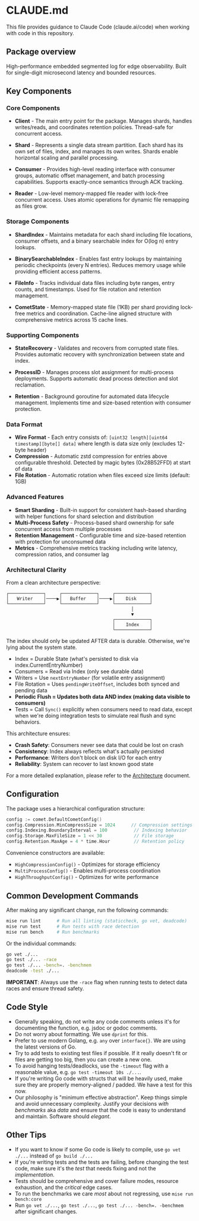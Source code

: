# CLAUDE.md

This file provides guidance to Claude Code (claude.ai/code) when working with
code in this repository.

## Package overview

High-performance embedded segmented log for edge observability. Built for single-digit microsecond latency and bounded resources.

## Key Components

### Core Components

- **Client** - The main entry point for the package. Manages shards, handles writes/reads, and coordinates retention policies. Thread-safe for concurrent access.

- **Shard** - Represents a single data stream partition. Each shard has its own set of files, index, and manages its own writes. Shards enable horizontal scaling and parallel processing.

- **Consumer** - Provides high-level reading interface with consumer groups, automatic offset management, and batch processing capabilities. Supports exactly-once semantics through ACK tracking.

- **Reader** - Low-level memory-mapped file reader with lock-free concurrent access. Uses atomic operations for dynamic file remapping as files grow.

### Storage Components

- **ShardIndex** - Maintains metadata for each shard including file locations, consumer offsets, and a binary searchable index for O(log n) entry lookups.

- **BinarySearchableIndex** - Enables fast entry lookups by maintaining periodic checkpoints (every N entries). Reduces memory usage while providing efficient access patterns.

- **FileInfo** - Tracks individual data files including byte ranges, entry counts, and timestamps. Used for file rotation and retention management.

- **CometState** - Memory-mapped state file (1KB) per shard providing lock-free metrics and coordination. Cache-line aligned structure with comprehensive metrics across 15 cache lines.

### Supporting Components

- **StateRecovery** - Validates and recovers from corrupted state files. Provides automatic recovery with synchronization between state and index.

- **ProcessID** - Manages process slot assignment for multi-process deployments. Supports automatic dead process detection and slot reclamation.

- **Retention** - Background goroutine for automated data lifecycle management. Implements time and size-based retention with consumer protection.

### Data Format

- **Wire Format** - Each entry consists of: `[uint32 length][uint64 timestamp][byte[] data]` where length is data size only (excludes 12-byte header)
- **Compression** - Automatic zstd compression for entries above configurable threshold. Detected by magic bytes (0x28B52FFD) at start of data
- **File Rotation** - Automatic rotation when files exceed size limits (default: 1GB)

### Advanced Features

- **Smart Sharding** - Built-in support for consistent hash-based sharding with helper functions for shard selection and distribution
- **Multi-Process Safety** - Process-based shard ownership for safe concurrent access from multiple processes
- **Retention Management** - Configurable time and size-based retention with protection for unconsumed data
- **Metrics** - Comprehensive metrics tracking including write latency, compression ratios, and consumer lag

### Architectural Clarity

From a clean architecture perspective:

```
┌─────────────┐     ┌─────────────┐     ┌─────────────┐
│   Writer    │────▶│   Buffer    │────▶│    Disk     │
└─────────────┘     └─────────────┘     └─────────────┘
                                               │
                                               ▼
                                        ┌─────────────┐
                                        │    Index    │
                                        └─────────────┘
```

The index should only be updated AFTER data is durable. Otherwise, we're lying about the system state.

- Index = Durable State (what's persisted to disk via index.CurrentEntryNumber)
- Consumers = Read via Index (only see durable data)
- Writers = Use `nextEntryNumber` (for volatile entry assignment)
- File Rotation = Uses `pendingWriteOffset`, includes both synced and pending data
- **Periodic Flush = Updates both data AND index (making data visible to consumers)**
- Tests = Call `Sync()` explicitly when consumers need to read data, except when we're doing integration tests to simulate real flush and sync behaviors.

This architecture ensures:

- **Crash Safety**: Consumers never see data that could be lost on crash
- **Consistency**: Index always reflects what's actually persisted
- **Performance**: Writers don't block on disk I/O for each entry
- **Reliability**: System can recover to last known good state

For a more detailed explanation, please refer to the [Architecture](ARCHITECTURE.md) document.

## Configuration

The package uses a hierarchical configuration structure:

```go
config := comet.DefaultCometConfig()
config.Compression.MinCompressSize = 1024      // Compression settings
config.Indexing.BoundaryInterval = 100          // Indexing behavior
config.Storage.MaxFileSize = 1 << 30            // File storage
config.Retention.MaxAge = 4 * time.Hour         // Retention policy
```

Convenience constructors are available:

- `HighCompressionConfig()` - Optimizes for storage efficiency
- `MultiProcessConfig()` - Enables multi-process coordination
- `HighThroughputConfig()` - Optimizes for write performance

## Common Development Commands

After making any significant change, run the following commands:

```bash
mise run lint      # Run all linting (staticcheck, go vet, deadcode)
mise run test      # Run tests with race detection
mise run bench     # Run benchmarks
```

Or the individual commands:

```bash
go vet ./...
go test ./... -race
go test ./... -bench=. -benchmem
deadcode -test ./...
```

**IMPORTANT**: Always use the `-race` flag when running tests to detect data races and ensure thread safety.

## Code Style

- Generally speaking, do not write any code comments unless it's for documenting the function, e.g. jsdoc or godoc comments.
- Do not worry about formatting. We use `dprint` for this.
- Prefer to use modern Golang, e.g. `any` over `interface{}`. We are using the latest versions of Go.
- Try to add tests to existing test files if possible. If it really doesn't fit or files are getting too big, then you can create a new one.
- To avoid hanging tests/deadlocks, use the `-timeout` flag with a reasonable value, e.g. `go test -timeout 10s ./...`.
- If you're writing Go code with structs that will be heavily used, make sure they are properly memory-aligned / padded. We have a test for this now.
- Our philosophy is "minimum effective abstraction". Keep things simple and avoid unnecessary complexity. Justify your decisions _with benchmarks_ aka _data_ and ensure that the code is easy to understand and maintain. Software should _elegant_.

## Other Tips

- If you want to know if some Go code is likely to compile, use `go vet ./...` instead of `go build ./...`
- If you're writing tests and the tests are failing, before changing the test code, make sure it's the _test_ that needs fixing and not the _implementation_.
- Tests should be comprehensive and cover failure modes, resource exhaustion, and the _critical_ edge cases.
- To run the benchmarks we care _most_ about not regressing, use `mise run bench:core`
- Run `go vet ./...`, `go test ./...`, `go test ./... -bench=. -benchmem` after significant changes.
